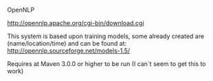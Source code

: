 OpenNLP

http://opennlp.apache.org/cgi-bin/download.cgi

This system is based upon training models, some already created are (name/location/time) and can be found at: http://opennlp.sourceforge.net/models-1.5/

Requires at Maven 3.0.0 or higher to be run (I can´t seem to get this to work)